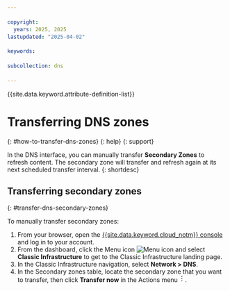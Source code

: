 ```yaml
---

copyright:
  years: 2025, 2025
lastupdated: "2025-04-02"

keywords: 

subcollection: dns

---
```


{{site.data.keyword.attribute-definition-list}}

# Transferring DNS zones
{: #how-to-transfer-dns-zones}
{: help}
{: support}

In the DNS interface, you can manually transfer **Secondary Zones** to refresh content. The secondary zone will transfer and refresh again at its next scheduled transfer interval.
{: shortdesc}

## Transferring secondary zones
{: #transfer-dns-secondary-zones}

To manually transfer secondary zones:

1. From your browser, open the [{{site.data.keyword.cloud_notm}} console](/login) and log in to your account.
1. From the dashboard, click the Menu icon ![Menu icon](../icons/icon_hamburger.svg) and select **Classic Infrastructure** to get to the Classic Infrastructure landing page.
1. In the Classic Infrastructure navigation, select **Network > DNS**.
1. In the Secondary zones table, locate the secondary zone that you want to transfer, then click **Transfer now** in the Actions menu ![Actions menu](images/overflow.png).
